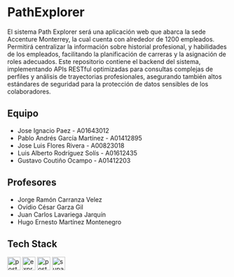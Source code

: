 # PathExplorer
<div align="left">
  <p>El sistema Path Explorer será una aplicación web que abarca la sede Accenture Monterrey, la cual cuenta con alrededor de 1200 empleados. Permitirá centralizar la información sobre historial profesional, y habilidades de los empleados, facilitando la planificación de carreras y la asignación de roles adecuados. Este repositorio contiene el backend del sistema, implementando APIs RESTful optimizadas para consultas complejas de perfiles y análisis de trayectorias profesionales, asegurando también altos estándares de seguridad para la protección de datos sensibles de los colaboradores.</p>
</div>

## Equipo
<div align="left">
  <ul>
    <li>Jose Ignacio Paez - A01643012
    <li>Pablo Andrés García Martínez - A01412895</li>
    <li>Jose Luis Flores Rivera - A00823018</li>
    <li>Luis Alberto Rodríguez Solís - A01612435</li>
    <li>Gustavo Coutiño Ocampo - A01412203</li>
  </ul>
</div>

## Profesores
<div align="left">
  <ul>
    <li>Jorge Ramón Carranza Velez
    <li>Ovídio César Garza Gil</li>
    <li>Juan Carlos Lavariega Jarquín</li>
    <li>Hugo Ernesto Martínez Montenegro</li>
  </ul>
</div>

## Tech Stack
<div align="left">
  <img src="https://img.shields.io/badge/-Javacript-black?logo=javascript" height="30" alt="postgrelogo">
<img src="https://img.shields.io/badge/-Express-green?logo=express" height="30" alt="expresslogo">
<img src="https://img.shields.io/badge/-PostgreSQL-lightblue?logo=postgresql" height="30" alt="postgrelogo">
  <img src="https://img.shields.io/badge/-Supabase-black?logo=supabase" height="30" alt="supabaselogo">
</div>
